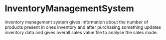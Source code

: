 # InventoryManagementSystem
inventory management system gives information about the number of products present in ones inventory and after purchasing something updates inventory data and gives overall sales value file to analyse the sales made.

